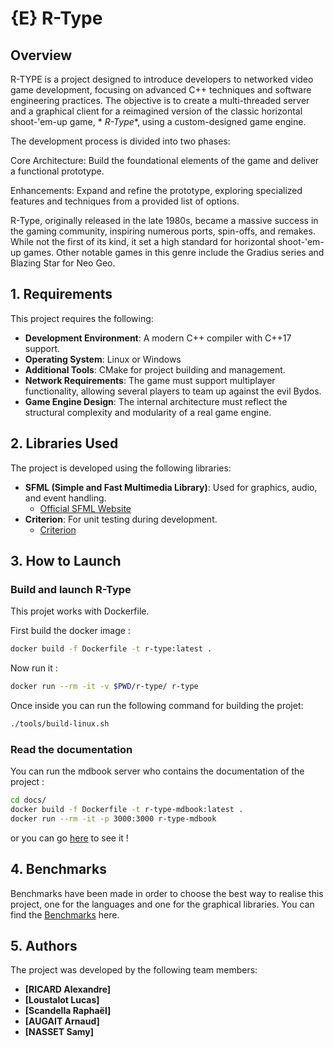 # {E} R-Type

## Overview

R-TYPE is a project designed to introduce developers to networked video game
development, focusing on advanced C++ techniques and software engineering
practices. The objective is to create a multi-threaded server and a graphical
client for a reimagined version of the classic horizontal shoot-'em-up game, *
*R-Type**, using a custom-designed game engine.

The development process is divided into two phases:

Core Architecture: Build the foundational elements of the game and deliver a
functional prototype.

Enhancements: Expand and refine the prototype, exploring specialized features
and techniques from a provided list of options.

R-Type, originally released in the late 1980s, became a massive success in the
gaming community, inspiring numerous ports, spin-offs, and remakes. While not
the first of its kind, it set a high standard for horizontal shoot-'em-up games.
Other notable games in this genre include the Gradius series and Blazing Star
for Neo Geo.

## 1. Requirements

This project requires the following:

- **Development Environment**: A modern C++ compiler with C++17 support.
- **Operating System**: Linux or Windows
- **Additional Tools**: CMake for project building and management.
- **Network Requirements**: The game must support multiplayer functionality,
  allowing several players to team up against the evil Bydos.
- **Game Engine Design**: The internal architecture must reflect the structural
  complexity and modularity of a real game engine.

## 2. Libraries Used

The project is developed using the following libraries:

- **SFML (Simple and Fast Multimedia Library)**: Used for graphics, audio, and
  event handling.
    - [Official SFML Website](https://www.sfml-dev.org/)
- **Criterion**: For unit testing during development.
    - [Criterion](https://github.com/Snaipe/Criterion)

## 3. How to Launch

### Build and launch R-Type

This projet works with Dockerfile.

First build the docker image :

```bash
docker build -f Dockerfile -t r-type:latest .
```

Now run it :

```bash
docker run --rm -it -v $PWD/r-type/ r-type
```

Once inside you can run the following command for building the projet:

```bash
./tools/build-linux.sh
```

### Read the documentation

You can run the mdbook server who contains the documentation of the project :

```bash
cd docs/
docker build -f Dockerfile -t r-type-mdbook:latest .
docker run --rm -it -p 3000:3000 r-type-mdbook
```

or you can go [here](https://r-type.leafs-studio.com) to see it !

## 4. Benchmarks

Benchmarks have been made in order to choose the best way to realise this
project, one for the languages and one for the graphical libraries.
You can find the [Benchmarks](https://r-type.leafs-studio.com/benchmarks.html)
here.

## 5. Authors

The project was developed by the following team members:

- **[RICARD Alexandre]**
- **[Loustalot Lucas]**
- **[Scandella Raphaël]**
- **[AUGAIT Arnaud]**
- **[NASSET Samy]**

